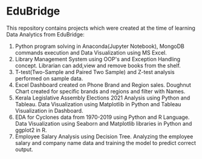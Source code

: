 # EduBridge
This repository contains projects which were created at the time of learning Data Analytics from EduBridge:

1. Python program solving in Anaconda(Jupyter Notebook), MongoDB commands execution and Data Visualization using MS Excel.
2. Library Management System using OOP's and Exception Handling concept. Librarian can add,view and remove books from the shelf.
3. T-test(Two-Sample and Paired Two Sample) and Z-test analysis performed on sample data.
4. Excel Dashboard created on Phone Brand and Region sales. Doughnut Chart created for specific brands and regions and filter with Names.
5. Kerala Legislative Assembly Elections 2021 Analysis using Python and Tableau. Data Visualization using Matplotlib in Python and Tableau Visualization in Dashboard.
6. EDA for Cyclones data from 1970-2019 using Python and R Language. Data Visualization using Seaborn and Matplotlib libraries in Python and ggplot2 in R.
7. Employee Salary Analysis using Decision Tree. Analyzing the employee salary and company name data and training the model to predict correct output.

